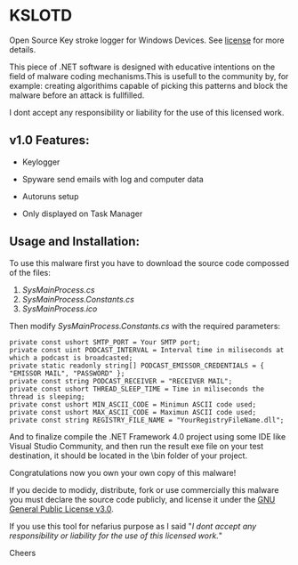 # KSLOTD
Open Source Key stroke logger for Windows Devices. See [license](https://github.com/Papishushi/KSLOTD/blob/main/LICENSE) for more details.

This piece of .NET software is designed with educative intentions on the field of malware coding mechanisms.This is usefull to the community by, for example: creating algorithims capable of picking this patterns and block the malware before an attack is fullfilled. 

I dont accept any responsibility or liability for the use of this licensed work.

## v1.0 Features:
* Keylogger

* Spyware send emails with log and computer data

* Autoruns setup

* Only displayed on Task Manager


## Usage and Installation:

To use this malware first you have to download the source code compossed of the files:

1. _SysMainProcess.cs_
2. _SysMainProcess.Constants.cs_
3. _SysMainProcess.ico_

Then modify _SysMainProcess.Constants.cs_ with the required parameters:

`private const ushort SMTP_PORT = Your SMTP port;`  
`private const uint PODCAST_INTERVAL = Interval time in miliseconds at which a podcast is broadcasted;`  
`private static readonly string[] PODCAST_EMISSOR_CREDENTIALS = { "EMISSOR MAIL", "PASSWORD" };`  
`private const string PODCAST_RECEIVER = "RECEIVER MAIL";`  
`private const ushort THREAD_SLEEP_TIME = Time in miliseconds the thread is sleeping;`  
`private const ushort MIN_ASCII_CODE = Minimun ASCII code used;`  
`private const ushort MAX_ASCII_CODE = Maximun ASCII code used;`  
`private const string REGISTRY_FILE_NAME = "YourRegistryFileName.dll";` 

And to finalize compile the .NET Framework 4.0 project using some IDE like Visual Studio Community, and then run the result exe file on your test destination, it should be located in the \bin folder of your project.

Congratulations now you own your own copy of this malware!

If you decide to modidy, distribute, fork or use commercially this malware you must declare the source code publicly, and license it under the [GNU General Public License v3.0](https://github.com/Papishushi/KSLOTD/blob/main/LICENSE).  

If you use this tool for nefarius purpose as I said "_I dont accept any responsibility or liability for the use of this licensed work._"

Cheers
